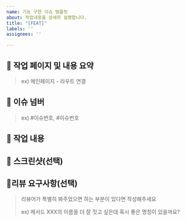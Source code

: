 ```yaml
---
name: 기능 구현 이슈 템플릿
about: 작업내용을 상세히 설명합니다.
title: "[FEAT]"
labels: ''
assignees: ''

---
```


## 📄 작업 페이지 및 내용 요약
> ex) 메인페이지 - 라우트 연결

## 📌 이슈 넘버
> ex) #이슈번호, #이슈번호

## 📝 작업 내용

## 📸 스크린샷(선택)

## 💬리뷰 요구사항(선택)

> 리뷰어가 특별히 봐주었으면 하는 부분이 있다면 작성해주세요
>
> ex) 메서드 XXX의 이름을 더 잘 짓고 싶은데 혹시 좋은 명칭이 있을까요?
